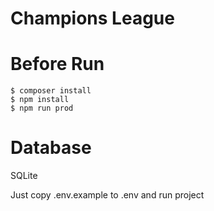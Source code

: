 # Champions League

# Before Run

```
$ composer install
$ npm install
$ npm run prod
```

# Database
SQLite

Just copy .env.example to .env and run project
